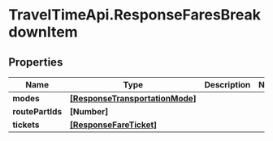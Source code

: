 # TravelTimeApi.ResponseFaresBreakdownItem

## Properties

Name | Type | Description | Notes
------------ | ------------- | ------------- | -------------
**modes** | [**[ResponseTransportationMode]**](ResponseTransportationMode.md) |  | 
**routePartIds** | **[Number]** |  | 
**tickets** | [**[ResponseFareTicket]**](ResponseFareTicket.md) |  | 


